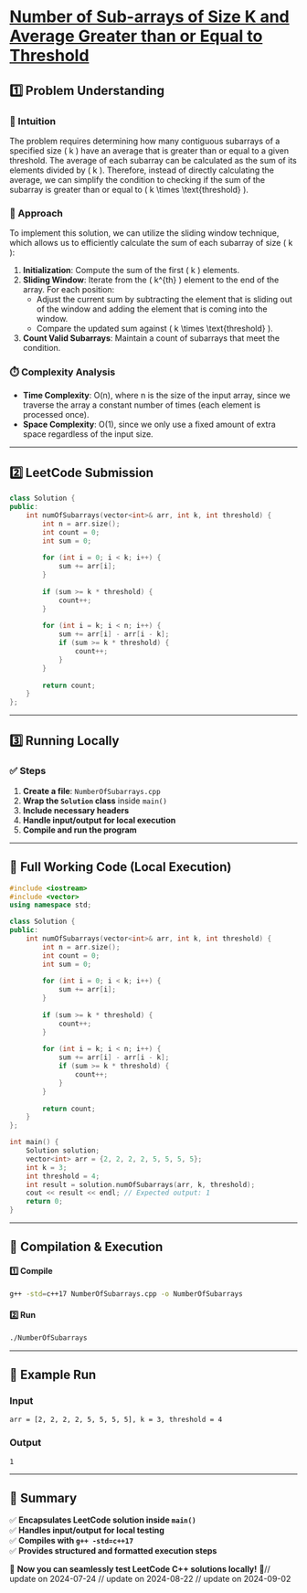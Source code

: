 # **[Number of Sub-arrays of Size K and Average Greater than or Equal to Threshold](https://leetcode.com/problems/number-of-sub-arrays-of-size-k-and-average-greater-than-or-equal-to-threshold/description/)**  

## **1️⃣ Problem Understanding**  
### **📌 Intuition**  
The problem requires determining how many contiguous subarrays of a specified size \( k \) have an average that is greater than or equal to a given threshold. The average of each subarray can be calculated as the sum of its elements divided by \( k \). Therefore, instead of directly calculating the average, we can simplify the condition to checking if the sum of the subarray is greater than or equal to \( k \times \text{threshold} \).  

### **🚀 Approach**  
To implement this solution, we can utilize the sliding window technique, which allows us to efficiently calculate the sum of each subarray of size \( k \):
1. **Initialization**: Compute the sum of the first \( k \) elements.
2. **Sliding Window**: Iterate from the \( k^{th} \) element to the end of the array. For each position:
   - Adjust the current sum by subtracting the element that is sliding out of the window and adding the element that is coming into the window.
   - Compare the updated sum against \( k \times \text{threshold} \).
3. **Count Valid Subarrays**: Maintain a count of subarrays that meet the condition.

### **⏱️ Complexity Analysis**  
- **Time Complexity**: O(n), where n is the size of the input array, since we traverse the array a constant number of times (each element is processed once).  
- **Space Complexity**: O(1), since we only use a fixed amount of extra space regardless of the input size.  

---  

## **2️⃣ LeetCode Submission**  
```cpp
class Solution {
public:
    int numOfSubarrays(vector<int>& arr, int k, int threshold) {
        int n = arr.size();
        int count = 0;
        int sum = 0;
        
        for (int i = 0; i < k; i++) {
            sum += arr[i];
        }
        
        if (sum >= k * threshold) {
            count++;
        }
        
        for (int i = k; i < n; i++) {
            sum += arr[i] - arr[i - k];
            if (sum >= k * threshold) {
                count++;
            }
        }
        
        return count;
    }
};  
```  

---  

## **3️⃣ Running Locally**  
### **✅ Steps**  
1. **Create a file**: `NumberOfSubarrays.cpp`  
2. **Wrap the `Solution` class** inside `main()`  
3. **Include necessary headers**  
4. **Handle input/output for local execution**  
5. **Compile and run the program**  

---  

## **📝 Full Working Code (Local Execution)**  
```cpp
#include <iostream>
#include <vector>
using namespace std;

class Solution {
public:
    int numOfSubarrays(vector<int>& arr, int k, int threshold) {
        int n = arr.size();
        int count = 0;
        int sum = 0;
        
        for (int i = 0; i < k; i++) {
            sum += arr[i];
        }
        
        if (sum >= k * threshold) {
            count++;
        }
        
        for (int i = k; i < n; i++) {
            sum += arr[i] - arr[i - k];
            if (sum >= k * threshold) {
                count++;
            }
        }
        
        return count;
    }
};

int main() {
    Solution solution;
    vector<int> arr = {2, 2, 2, 2, 5, 5, 5, 5};
    int k = 3;
    int threshold = 4;
    int result = solution.numOfSubarrays(arr, k, threshold);
    cout << result << endl; // Expected output: 1
    return 0;
}
```  

---  

## **🔧 Compilation & Execution**  
#### **1️⃣ Compile**  
```bash
g++ -std=c++17 NumberOfSubarrays.cpp -o NumberOfSubarrays
```  

#### **2️⃣ Run**  
```bash
./NumberOfSubarrays
```  

---  

## **🎯 Example Run**  
### **Input**  
```
arr = [2, 2, 2, 2, 5, 5, 5, 5], k = 3, threshold = 4
```  
### **Output**  
```
1
```  

---  

## **📌 Summary**  
✅ **Encapsulates LeetCode solution inside `main()`**  
✅ **Handles input/output for local testing**  
✅ **Compiles with `g++ -std=c++17`**  
✅ **Provides structured and formatted execution steps**  

🚀 **Now you can seamlessly test LeetCode C++ solutions locally!** 🚀// update on 2024-07-24
// update on 2024-08-22
// update on 2024-09-02
